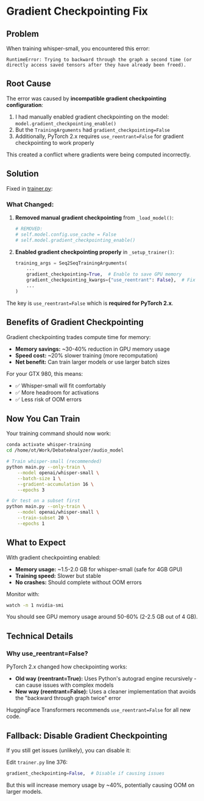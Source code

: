 # Gradient Checkpointing Fix

## Problem

When training whisper-small, you encountered this error:
```
RuntimeError: Trying to backward through the graph a second time (or directly access saved tensors after they have already been freed).
```

## Root Cause

The error was caused by **incompatible gradient checkpointing configuration**:

1. I had manually enabled gradient checkpointing on the model: `model.gradient_checkpointing_enable()`
2. But the `TrainingArguments` had `gradient_checkpointing=False`
3. Additionally, PyTorch 2.x requires `use_reentrant=False` for gradient checkpointing to work properly

This created a conflict where gradients were being computed incorrectly.

## Solution

Fixed in [trainer.py](whisper-train/whisper_train/trainer.py):

### What Changed:

1. **Removed manual gradient checkpointing** from `_load_model()`:
   ```python
   # REMOVED:
   # self.model.config.use_cache = False
   # self.model.gradient_checkpointing_enable()
   ```

2. **Enabled gradient checkpointing properly** in `_setup_trainer()`:
   ```python
   training_args = Seq2SeqTrainingArguments(
       ...
       gradient_checkpointing=True,  # Enable to save GPU memory
       gradient_checkpointing_kwargs={"use_reentrant": False},  # Fix for PyTorch 2.x
       ...
   )
   ```

The key is `use_reentrant=False` which is **required for PyTorch 2.x**.

## Benefits of Gradient Checkpointing

Gradient checkpointing trades compute time for memory:
- **Memory savings:** ~30-40% reduction in GPU memory usage
- **Speed cost:** ~20% slower training (more recomputation)
- **Net benefit:** Can train larger models or use larger batch sizes

For your GTX 980, this means:
- ✅ Whisper-small will fit comfortably
- ✅ More headroom for activations
- ✅ Less risk of OOM errors

## Now You Can Train

Your training command should now work:

```bash
conda activate whisper-training
cd /home/ot/Work/DebateAnalyzer/audio_model

# Train whisper-small (recommended)
python main.py --only-train \
    --model openai/whisper-small \
    --batch-size 1 \
    --gradient-accumulation 16 \
    --epochs 3

# Or test on a subset first
python main.py --only-train \
    --model openai/whisper-small \
    --train-subset 20 \
    --epochs 1
```

## What to Expect

With gradient checkpointing enabled:
- **Memory usage:** ~1.5-2.0 GB for whisper-small (safe for 4GB GPU)
- **Training speed:** Slower but stable
- **No crashes:** Should complete without OOM errors

Monitor with:
```bash
watch -n 1 nvidia-smi
```

You should see GPU memory usage around 50-60% (2-2.5 GB out of 4 GB).

## Technical Details

### Why use_reentrant=False?

PyTorch 2.x changed how checkpointing works:
- **Old way (reentrant=True):** Uses Python's autograd engine recursively - can cause issues with complex models
- **New way (reentrant=False):** Uses a cleaner implementation that avoids the "backward through graph twice" error

HuggingFace Transformers recommends `use_reentrant=False` for all new code.

## Fallback: Disable Gradient Checkpointing

If you still get issues (unlikely), you can disable it:

Edit `trainer.py` line 376:
```python
gradient_checkpointing=False,  # Disable if causing issues
```

But this will increase memory usage by ~40%, potentially causing OOM on larger models.
